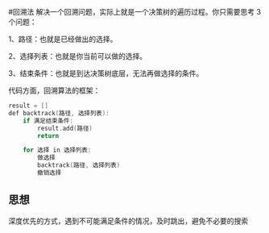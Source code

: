 #回溯法
解决一个回溯问题，实际上就是一个决策树的遍历过程。你只需要思考 3 个问题： 

1、路径：也就是已经做出的选择。

2、选择列表：也就是你当前可以做的选择。

3、结束条件：也就是到达决策树底层，无法再做选择的条件。

代码方面，回溯算法的框架： 

```go
result = []
def backtrack(路径, 选择列表):
    if 满足结束条件:
        result.add(路径)
        return

    for 选择 in 选择列表:
        做选择
        backtrack(路径, 选择列表)
        撤销选择
```

思想
---
深度优先的方式，遇到不可能满足条件的情况，及时跳出，避免不必要的搜索
